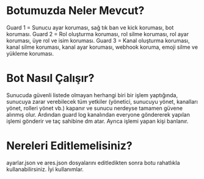 # Botumuzda Neler Mevcut?

Guard 1 = Sunucu ayar koruması, sağ tık ban ve kick koruması, bot koruması.
Guard 2 = Rol oluşturma koruması, rol silme koruması, rol ayar koruması, üye rol ve isim koruması.
Guard 3 = Kanal oluşturma koruması, kanal silme koruması, kanal ayar koruması, webhook koruma, emoji silme ve yükleme koruması.


# Bot Nasıl Çalışır?

Sunucuda güvenli listede olmayan herhangi biri bir işlem yaptığında, sunucuya zarar verebilecek tüm yetkiler (yönetici, sunucuyu yönet, kanalları yönet, rolleri yönet vb.) kapanır ve sunucu nerdeyse tamamen güvene alınmış olur. Ardından guard log kanalından everyone göndererek yapılan işlemi gönderir ve taç sahibine dm atar. Ayrıca işlemi yapan kişi banlanır.


# Nereleri Editlemelisiniz?

ayarlar.json ve ares.json dosyalarını editledikten sonra botu rahatlıkla kullanabilirsiniz. İyi kullanımlar.
